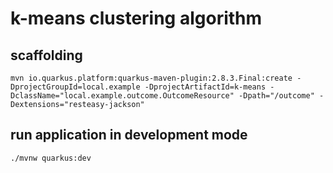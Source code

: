 # k-means clustering algorithm

## scaffolding

```shell
mvn io.quarkus.platform:quarkus-maven-plugin:2.8.3.Final:create -DprojectGroupId=local.example -DprojectArtifactId=k-means -DclassName="local.example.outcome.OutcomeResource" -Dpath="/outcome" -Dextensions="resteasy-jackson"
```

## run application in development mode

```shell
./mvnw quarkus:dev
```
